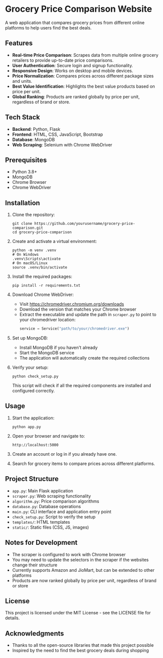 # Grocery Price Comparison Website

A web application that compares grocery prices from different online platforms to help users find the best deals.

## Features

- **Real-time Price Comparison**: Scrapes data from multiple online grocery retailers to provide up-to-date price comparisons.
- **User Authentication**: Secure login and signup functionality.
- **Responsive Design**: Works on desktop and mobile devices.
- **Price Normalization**: Compares prices across different package sizes and units.
- **Best Value Identification**: Highlights the best value products based on price per unit.
- **Global Ranking**: Products are ranked globally by price per unit, regardless of brand or store.

## Tech Stack

- **Backend**: Python, Flask
- **Frontend**: HTML, CSS, JavaScript, Bootstrap
- **Database**: MongoDB
- **Web Scraping**: Selenium with Chrome WebDriver

## Prerequisites

- Python 3.8+
- MongoDB
- Chrome Browser
- Chrome WebDriver

## Installation

1. Clone the repository:
   ```
   git clone https://github.com/yourusername/grocery-price-comparison.git
   cd grocery-price-comparison
   ```

2. Create and activate a virtual environment:
   ```
   python -m venv .venv
   # On Windows
   .venv\Scripts\activate
   # On macOS/Linux
   source .venv/bin/activate
   ```

3. Install the required packages:
   ```
   pip install -r requirements.txt
   ```

4. Download Chrome WebDriver:
   - Visit https://chromedriver.chromium.org/downloads
   - Download the version that matches your Chrome browser
   - Extract the executable and update the path in `scraper.py` to point to your chromedriver location:
     ```python
     service = Service("path/to/your/chromedriver.exe")
     ```

5. Set up MongoDB:
   - Install MongoDB if you haven't already
   - Start the MongoDB service
   - The application will automatically create the required collections

6. Verify your setup:
   ```
   python check_setup.py
   ```
   This script will check if all the required components are installed and configured correctly.

## Usage

1. Start the application:
   ```
   python app.py
   ```

2. Open your browser and navigate to:
   ```
   http://localhost:5000
   ```

3. Create an account or log in if you already have one.

4. Search for grocery items to compare prices across different platforms.

## Project Structure

- `app.py`: Main Flask application
- `scraper.py`: Web scraping functionality
- `algorithm.py`: Price comparison algorithms
- `database.py`: Database operations
- `main.py`: CLI interface and application entry point
- `check_setup.py`: Script to verify the setup
- `templates/`: HTML templates
- `static/`: Static files (CSS, JS, images)

## Notes for Development

- The scraper is configured to work with Chrome browser
- You may need to update the selectors in the scraper if the websites change their structure
- Currently supports Amazon and JioMart, but can be extended to other platforms
- Products are now ranked globally by price per unit, regardless of brand or store

## License

This project is licensed under the MIT License - see the LICENSE file for details.

## Acknowledgments

- Thanks to all the open-source libraries that made this project possible
- Inspired by the need to find the best grocery deals during shopping 